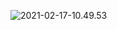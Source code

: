 ![2021-02-17-10.49.53](/Volumes/Files/workspace/MaxNote/MaxNotes_SideProject/img/2021-02-17-10.49.53.png)